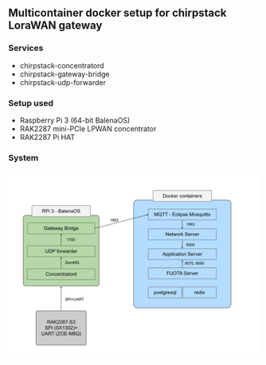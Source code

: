## Multicontainer docker setup for chirpstack LoraWAN gateway

### Services

- chirpstack-concentratord
- chirpstack-gateway-bridge
- chirpstack-udp-forwarder

### Setup used

* Raspberry Pi 3 (64-bit BalenaOS)
* RAK2287 mini-PCIe LPWAN concentrator
* RAK2287 Pi HAT

### System

<img src="./Documentation/chirpstack-diagram.svg" alt="System" width="700"/>
